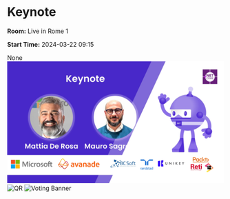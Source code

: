 # Keynote
**Room:** Live in Rome 1

**Start Time:** 2024-03-22 09:15

None
![Banner](room1_09_15.jpeg 'SessionBanner')
![QR](qr.png 'Qr')
![Voting Banner](votingBanner.png 'Voting Banner')


